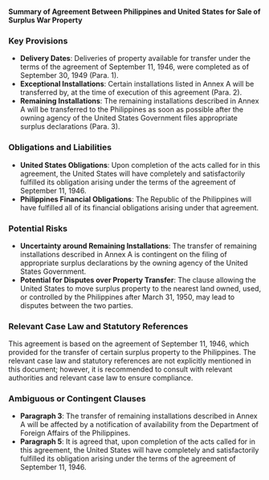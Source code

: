 **Summary of Agreement Between Philippines and United States for Sale of Surplus War Property**

### Key Provisions

*   **Delivery Dates**: Deliveries of property available for transfer under the terms of the agreement of September 11, 1946, were completed as of September 30, 1949 (Para. 1).
*   **Exceptional Installations**: Certain installations listed in Annex A will be transferred by, at the time of execution of this agreement (Para. 2).
*   **Remaining Installations**: The remaining installations described in Annex A will be transferred to the Philippines as soon as possible after the owning agency of the United States Government files appropriate surplus declarations (Para. 3).

### Obligations and Liabilities

*   **United States Obligations**: Upon completion of the acts called for in this agreement, the United States will have completely and satisfactorily fulfilled its obligation arising under the terms of the agreement of September 11, 1946.
*   **Philippines Financial Obligations**: The Republic of the Philippines will have fulfilled all of its financial obligations arising under that agreement.

### Potential Risks

*   **Uncertainty around Remaining Installations**: The transfer of remaining installations described in Annex A is contingent on the filing of appropriate surplus declarations by the owning agency of the United States Government.
*   **Potential for Disputes over Property Transfer**: The clause allowing the United States to move surplus property to the nearest land owned, used, or controlled by the Philippines after March 31, 1950, may lead to disputes between the two parties.

### Relevant Case Law and Statutory References

This agreement is based on the agreement of September 11, 1946, which provided for the transfer of certain surplus property to the Philippines. The relevant case law and statutory references are not explicitly mentioned in this document; however, it is recommended to consult with relevant authorities and relevant case law to ensure compliance.

### Ambiguous or Contingent Clauses

*   **Paragraph 3**: The transfer of remaining installations described in Annex A will be affected by a notification of availability from the Department of Foreign Affairs of the Philippines.
*   **Paragraph 5**: It is agreed that, upon completion of the acts called for in this agreement, the United States will have completely and satisfactorily fulfilled its obligation arising under the terms of the agreement of September 11, 1946.